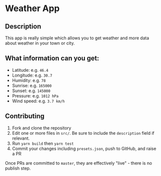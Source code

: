 # Weather App

## Description

This app is really simple which allows you to get weather and more data about weather in your town or city.
## What information can you get:

- Latitude: e.g. `46.4`
- Longitude: e.g. `30.7` 
- Humidity: e.g. `78`
- Sunrise: e.g. `165000`
- Sunset: e.g. `145000`
- Pressure: e.g. `1012 hPa`
- Wind speed: e.g. `3.7 km/h`

## Contributing

1. Fork and clone the repository
2. Edit one or more files in `src/`. Be sure to include the `description` field if relevant.
3. Run `yarn build` then `yarn test`
4. Commit your changes including `presets.json`, push to GitHub, and raise a PR

Once PRs are committed to `master`, they are effectively "live" - there is no publish step.
